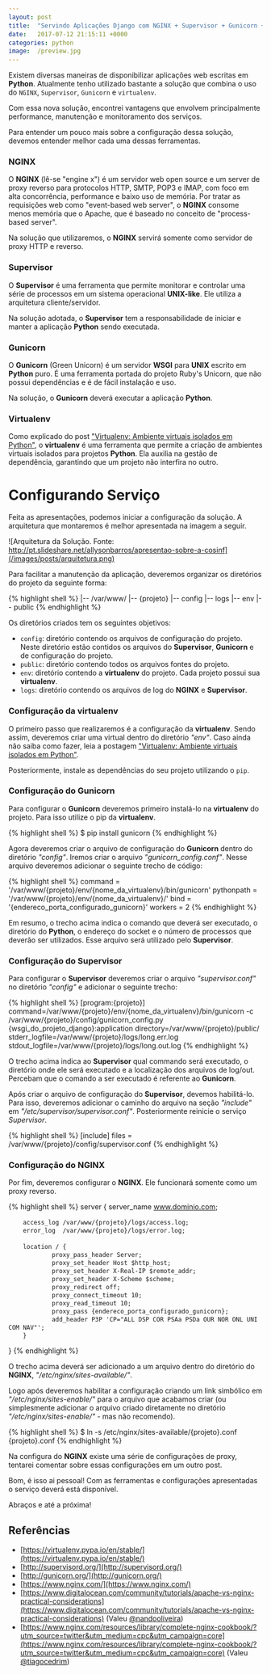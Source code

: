 ```yaml
---
layout: post
title:  "Servindo Aplicações Django com NGINX + Supervisor + Gunicorn + Virtualenv"
date:   2017-07-12 21:15:11 +0000
categories: python
image:  /preview.jpg
---
```


Existem diversas maneiras de disponibilizar aplicações web escritas em **Python**. Atualmente tenho utilizado bastante a solução que combina o uso do `NGINX`, `Supervisor`, `Gunicorn` e `virtualenv`.

Com essa nova solução, encontrei vantagens que envolvem principalmente performance, manutenção e monitoramento dos serviços.

Para entender um pouco mais sobre a configuração dessa solução, devemos entender melhor cada uma dessas ferramentas.

### NGINX

O **NGINX** (lê-se "engine x") é um servidor web open source e um server de proxy reverso para protocolos HTTP, SMTP, POP3 e IMAP, com foco em alta concorrência, performance e baixo uso de memória. Por tratar as requisições web como "event-based web server", o **NGINX** consome menos memória que o Apache, que é baseado no conceito de "process-based server".

Na solução que utilizaremos, o **NGINX** servirá somente como servidor de proxy HTTP e reverso.

### Supervisor

O **Supervisor** é uma ferramenta que permite monitorar e controlar uma série de processos em um sistema operacional **UNIX-like**. Ele utiliza a arquitetura cliente/servidor.

Na solução adotada, o **Supervisor** tem a responsabilidade de iniciar e manter a aplicação **Python** sendo executada.

### Gunicorn

O **Gunicorn** (Green Unicorn) é um servidor **WSGI** para **UNIX** escrito em **Python** puro. É uma ferramenta portada do projeto Ruby's Unicorn, que não possui dependências e é de fácil instalação e uso.

Na solução, o **Gunicorn** deverá executar a aplicação **Python**.

### Virtualenv

Como explicado do post ["Virtualenv: Ambiente virtuais isolados em Python"](http://marcospereirajr.com.br/python/2017/07/11/virtualenv-ambiente-virtuais-isolados-em-python.html), o **virtualenv** é uma ferramenta que permite a criação de ambientes virtuais isolados para projetos **Python**. Ela auxilia na gestão de dependência, garantindo que um projeto não interfira no outro.

# Configurando Serviço

Feita as apresentações, podemos iniciar a configuração da solução. A arquitetura que montaremos é melhor apresentada na imagem a seguir.

![Arquitetura da Solução. Fonte: http://pt.slideshare.net/allysonbarros/apresentao-sobre-a-cosinf](/images/posts/arquitetura.png)

Para facilitar a manutenção da aplicação, deveremos organizar os diretórios do projeto da seguinte forma:

{% highlight shell %}
|-- /var/www/
   |-- {projeto}
      |-- config
      |-- logs
      |-- env
      |-- public
{% endhighlight %}

Os diretórios criados tem os seguintes objetivos:

* `config`: diretório contendo os arquivos de configuração do projeto. Neste diretório estão contidos os arquivos do **Supervisor**, **Gunicorn** e de configuração do projeto.
* `public`: diretório contendo todos os arquivos fontes do projeto.
* `env`: diretório contendo a **virtualenv** do projeto. Cada projeto possui sua **virtualenv**.
* `logs`: diretório contendo os arquivos de log do **NGINX** e **Supervisor**.

### Configuração da virtualenv

O primeiro passo que realizaremos é a configuração da **virtualenv**. Sendo assim, deveremos criar uma virtual dentro do diretório *"env"*. Caso ainda não saiba como fazer, leia a postagem ["Virtualenv: Ambiente virtuais isolados em Python"](http://marcospereirajr.com.br/python/2017/07/11/virtualenv-ambiente-virtuais-isolados-em-python.html).

Posteriormente, instale as dependências do seu projeto utilizando o `pip`.

### Configuração do Gunicorn

Para configurar o **Gunicorn** deveremos primeiro instalá-lo na **virtualenv** do projeto. Para isso utilize o pip da **virtualenv**.

{% highlight shell %}
$ pip install gunicorn
{% endhighlight %}

Agora deveremos criar o arquivo de configuração do **Gunicorn** dentro do diretório *"config"*. Iremos criar o arquivo *"gunicorn_config.conf"*. Nesse arquivo deveremos adicionar o seguinte trecho de código:

{% highlight shell %}
command = '/var/www/{projeto}/env/{nome_da_virtualenv}/bin/gunicorn'
pythonpath = '/var/www/{projeto}/env/{nome_da_virtualenv}/'
bind = '{endereco_porta_configurado_gunicorn}'
workers = 2
{% endhighlight %}

Em resumo, o trecho acima indica o comando que deverá ser executado, o diretório do **Python**, o endereço do socket e o número de processos que deverão ser utilizados. Esse arquivo será utilizado pelo **Supervisor**.

### Configuração do Supervisor

Para configurar o **Supervisor** deveremos criar o arquivo *"supervisor.conf"* no diretório *"config"* e adicionar o seguinte trecho:

{% highlight shell %}
[program:{projeto}]
command=/var/www/{projeto}/env/{nome_da_virtualenv}/bin/gunicorn -c /var/www/{projeto}/config/gunicorn_config.py {wsgi_do_projeto_django}:application
directory=/var/www/{projeto}/public/
stderr_logfile=/var/www/{projeto}/logs/long.err.log
stdout_logfile=/var/www/{projeto}/logs/long.out.log
{% endhighlight %}

O trecho acima indica ao **Supervisor** qual commando será executado, o diretório onde ele será executado e a localização dos arquivos de log/out. Percebam que o comando a ser executado é referente ao **Gunicorn**.

Após criar o arquivo de configuração do **Supervisor**, devemos habilitá-lo. Para isso, deveremos adicionar o caminho do arquivo na seção *"include"* em *"/etc/supervisor/supervisor.conf"*. Posteriormente reinicie o serviço *Supervisor*.

{% highlight shell %}
[include]
files = /var/www/{projeto}/config/supervisor.conf
{% endhighlight %}

### Configuração do NGINX

Por fim, deveremos configurar o **NGINX**. Ele funcionará somente como um proxy reverso.

{% highlight shell %}
  server {
        server_name www.dominio.com;

        access_log /var/www/{projeto}/logs/access.log;
        error_log  /var/www/{projeto}/logs/error.log;

        location / {
                proxy_pass_header Server;
                proxy_set_header Host $http_host;
                proxy_set_header X-Real-IP $remote_addr;
                proxy_set_header X-Scheme $scheme;
                proxy_redirect off;
                proxy_connect_timeout 10;
                proxy_read_timeout 10;
                proxy_pass {endereco_porta_configurado_gunicorn};
                add_header P3P 'CP="ALL DSP COR PSAa PSDa OUR NOR ONL UNI COM NAV"';
        }
  }
{% endhighlight %}

O trecho acima deverá ser adicionado a um arquivo dentro do diretório do **NGINX**, *"/etc/nginx/sites-available/"*.

Logo após deveremos habilitar a configuração criando um link simbólico em *"/etc/nginx/sites-enable/"* para o arquivo que acabamos criar (ou simplesmente adicionar o arquivo criado diretamente no diretório
*"/etc/nginx/sites-enable/"* - mas não recomendo).

{% highlight shell %}
$ ln -s /etc/nginx/sites-available/{projeto}.conf {projeto}.conf
{% endhighlight %}

Na configura do **NGINX** existe uma série de configurações de proxy, tentarei comentar sobre essas
configurações em um outro post.

Bom, é isso ai pessoal! Com as ferramentas e configurações apresentadas o serviço deverá está disponível.

Abraços e até a próxima!

## Referências

* [https://virtualenv.pypa.io/en/stable/](https://virtualenv.pypa.io/en/stable/)
* [http://supervisord.org/](http://supervisord.org/)
* [http://gunicorn.org/](http://gunicorn.org/)
* [https://www.nginx.com/](https://www.nginx.com/)
* [https://www.digitalocean.com/community/tutorials/apache-vs-nginx-practical-considerations](https://www.digitalocean.com/community/tutorials/apache-vs-nginx-practical-considerations) (Valeu [@nandooliveira](https://github.com/nandooliveira))
* [https://www.nginx.com/resources/library/complete-nginx-cookbook/?utm_source=twitter&utm_medium=cpc&utm_campaign=core](https://www.nginx.com/resources/library/complete-nginx-cookbook/?utm_source=twitter&utm_medium=cpc&utm_campaign=core) (Valeu [@tiagocedrim](https://github.com/tiagocedrim))
